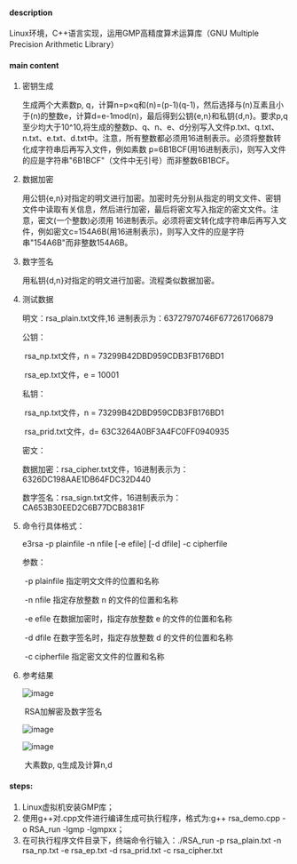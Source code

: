 #### description

  Linux环境，C++语言实现，运用GMP高精度算术运算库（GNU Multiple Precision Arithmetic Library）

#### main content

1. 密钥生成

   生成两个大素数p, q，计算n=p×q和(n)=(p-1)(q-1)，然后选择与(n)互素且小于(n)的整数e，计算d=e-1mod(n)，最后得到公钥{e,n}和私钥{d,n}。要求p,q至少均大于10^10,将生成的整数p、q、n、e、d分别写入文件p.txt、q.txt、n.txt、e.txt、d.txt中。注意，所有整数都必须用16进制表示。必须将整数转化成字符串后再写入文件，例如素数 p=6B1BCF(用16进制表示)，则写入文件的应是字符串"6B1BCF"（文件中无引号）而非整数6B1BCF。

2. 数据加密

   用公钥{e,n}对指定的明文进行加密。加密时先分别从指定的明文文件、密钥文件中读取有关信息，然后进行加密，最后将密文写入指定的密文文件。注意，密文(一个整数)必须用 16进制表示。必须将密文转化成字符串后再写入文件，例如密文c=154A6B(用16进制表示)，则写入文件的应是字符串"154A6B"而非整数154A6B。

3. 数字签名

   用私钥{d,n}对指定的明文进行加密。流程类似数据加密。

4. 测试数据

   明文：rsa_plain.txt文件,16 进制表示为：63727970746F677261706879 

   公钥：

   ​	rsa_np.txt文件，n = 73299B42DBD959CDB3FB176BD1 

   ​	rsa_ep.txt文件，e = 10001 

   私钥：

   ​	rsa_np.txt文件，n = 73299B42DBD959CDB3FB176BD1 

   ​	rsa_prid.txt文件，d= 63C3264A0BF3A4FC0FF0940935 

   密文：

   ​	数据加密：rsa_cipher.txt文件，16进制表示为：6326DC198AAE1DB64FDC32D440 

   ​	数字签名：rsa_sign.txt文件，16进制表示为：CA653B30EED2C6B77DCB8381F

5. 命令行具体格式：

   e3rsa -p plainfile -n nfile [-e efile] [-d dfile] -c cipherfile 

   参数：

   ​	 -p plainfile 指定明文文件的位置和名称 

   ​	-n nfile 指定存放整数 n 的文件的位置和名称 

   ​	-e efile 在数据加密时，指定存放整数 e 的文件的位置和名称 

   ​	-d dfile 在数字签名时，指定存放整数 d 的文件的位置和名称 

   ​	-c cipherfile 指定密文文件的位置和名称

6. 参考结果

   ![image](https://github.com/etamsylate-pupu/RSA/result/result1.png)

   ​																			RSA加解密及数字签名

   ![image](https://github.com/etamsylate-pupu/RSA/result/result2.png)

   ![image](https://github.com/etamsylate-pupu/RSA/result/result3.png)

   ​																		大素数p, q生成及计算n,d

#### steps:

   1. Linux虚拟机安装GMP库；
   2. 使用g++对.cpp文件进行编译生成可执行程序，格式为:g++ rsa_demo.cpp -o RSA_run -lgmp -lgmpxx；
   3. 在可执行程序文件目录下，终端命令行输入：./RSA_run -p rsa_plain.txt  -n rsa_np.txt -e rsa_ep.txt -d rsa_prid.txt -c rsa_cipher.txt

   
